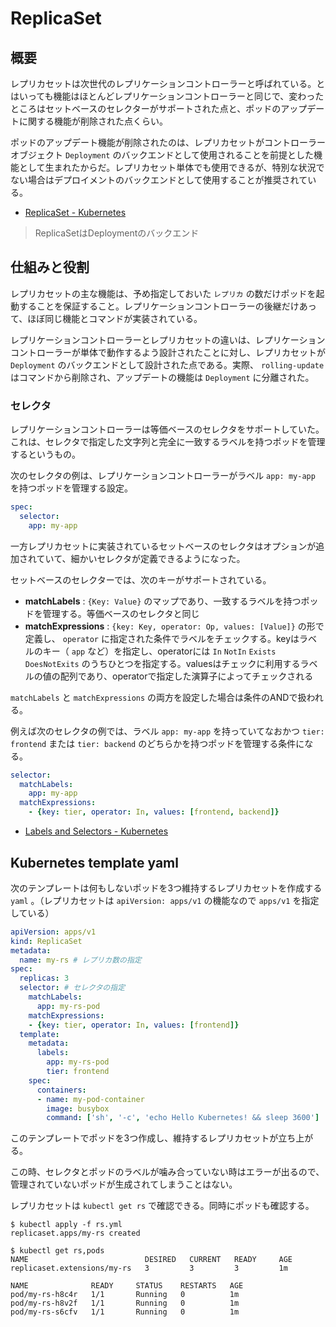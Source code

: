 # ReplicaSet

## 概要

レプリカセットは次世代のレプリケーションコントローラーと呼ばれている。とはいっても機能はほとんどレプリケーションコントローラーと同じで、変わったところはセットベースのセレクターがサポートされた点と、ポッドのアップデートに関する機能が削除された点くらい。

ポッドのアップデート機能が削除されたのは、レプリカセットがコントローラーオブジェクト `Deployment` のバックエンドとして使用されることを前提とした機能として生まれたからだ。レプリカセット単体でも使用できるが、特別な状況でない場合はデプロイメントのバックエンドとして使用することが推奨されている。

- [ReplicaSet - Kubernetes](https://kubernetes.io/docs/concepts/workloads/controllers/replicaset/)

> ReplicaSetはDeploymentのバックエンド

## 仕組みと役割

レプリカセットの主な機能は、予め指定しておいた `レプリカ` の数だけポッドを起動することを保証すること。レプリケーションコントローラーの後継だけあって、ほぼ同じ機能とコマンドが実装されている。

レプリケーションコントローラーとレプリカセットの違いは、レプリケーションコントローラーが単体で動作するよう設計されたことに対し、レプリカセットが `Deployment` のバックエンドとして設計された点である。実際、 `rolling-update` はコマンドから削除され、アップデートの機能は `Deployment` に分離された。

### セレクタ

レプリケーションコントローラーは等価ベースのセレクタをサポートしていた。これは、セレクタで指定した文字列と完全に一致するラベルを持つポッドを管理するというもの。

次のセレクタの例は、レプリケーションコントローラーがラベル `app: my-app` を持つポッドを管理する設定。

```yaml
spec:
  selector:
    app: my-app
```

一方レプリカセットに実装されているセットベースのセレクタはオプションが追加されていて、細かいセレクタが定義できるようになった。

セットベースのセレクターでは、次のキーがサポートされている。

- **matchLabels** : `{Key: Value}` のマップであり、一致するラベルを持つポッドを管理する。等価ベースのセレクタと同じ
- **matchExpressions** : `{key: Key, operator: Op, values: [Value]}` の形で定義し、 `operator` に指定された条件でラベルをチェックする。keyはラベルのキー（ `app` など）を指定し、operatorには `In` `NotIn` `Exists` `DoesNotExits` のうちひとつを指定する。valuesはチェックに利用するラベルの値の配列であり、operatorで指定した演算子によってチェックされる

`matchLabels` と `matchExpressions` の両方を設定した場合は条件のANDで扱われる。

例えば次のセレクタの例では、ラベル `app: my-app` を持っていてなおかつ `tier: frontend` または `tier: backend` のどちらかを持つポッドを管理する条件になる。

```yaml
selector:
  matchLabels:
    app: my-app
  matchExpressions:
    - {key: tier, operator: In, values: [frontend, backend]}
```

- [Labels and Selectors - Kubernetes](https://kubernetes.io/docs/concepts/overview/working-with-objects/labels/)


## Kubernetes template yaml

次のテンプレートは何もしないポッドを3つ維持するレプリカセットを作成する `yaml` 。（レプリカセットは `apiVersion: apps/v1` の機能なので `apps/v1` を指定している）

```yaml
apiVersion: apps/v1
kind: ReplicaSet
metadata:
  name: my-rs # レプリカ数の指定
spec:
  replicas: 3
  selector: # セレクタの指定
    matchLabels:
      app: my-rs-pod
    matchExpressions:
    - {key: tier, operator: In, values: [frontend]}
  template:
    metadata:
      labels:
        app: my-rs-pod
        tier: frontend
    spec:
      containers:
      - name: my-pod-container
        image: busybox
        command: ['sh', '-c', 'echo Hello Kubernetes! && sleep 3600']
```

このテンプレートでポッドを3つ作成し、維持するレプリカセットが立ち上がる。

この時、セレクタとポッドのラベルが噛み合っていない時はエラーが出るので、管理されていないポッドが生成されてしまうことはない。

レプリカセットは `kubectl get rs` で確認できる。同時にポッドも確認する。

```
$ kubectl apply -f rs.yml
replicaset.apps/my-rs created

$ kubectl get rs,pods
NAME                          DESIRED   CURRENT   READY     AGE
replicaset.extensions/my-rs   3         3         3         1m

NAME              READY     STATUS    RESTARTS   AGE
pod/my-rs-h8c4r   1/1       Running   0          1m
pod/my-rs-h8v2f   1/1       Running   0          1m
pod/my-rs-s6cfv   1/1       Running   0          1m
```
